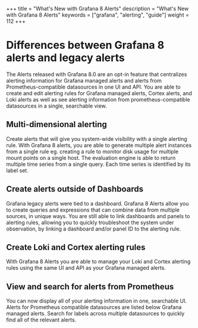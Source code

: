 +++
title = "What's New with Grafana 8 Alerts"
description = "What's New with Grafana 8 Alerts"
keywords = ["grafana", "alerting", "guide"]
weight = 112
+++

# Differences between Grafana 8 alerts and legacy alerts
The Alerts released with Grafana 8.0 are an opt-in feature that centralizes alerting information for Grafana managed alerts and alerts from Prometheus-compatible datasources in one UI and API. You are able to create and edit alerting rules for Grafana managed alerts, Cortex alerts, and Loki alerts as well as see alerting information from prometheus-compatible datasources in a single, searchable view.

## Multi-dimensional alerting
Create alerts that will give you system-wide visibility with a single alerting rule. With Grafana 8 alerts, you are able to generate multiple alert instances from a single rule eg. creating a rule to monitor disk usage for multiple mount points on a single host. The evaluation engine is able to return multiple time series from a single query. Each time series is identified by its label set. 

## Create alerts outside of Dashboards
Grafana legacy alerts were tied to a dashboard. Grafana 8 Alerts allow you to create queries and expressions that can combine data from multiple sources, in unique ways. You are still able to link dashboards and panels to alerting rules, allowing you to quickly troubleshoot the system under observation, by linking a dashboard and/or panel ID to the alerting rule. 

## Create Loki and Cortex alerting rules
With Grafana 8 Alerts you are able to manage your Loki and Cortex alerting rules using the same UI and API as your Grafana managed alerts. 

## View and search for alerts from Prometheus
You can now display all of your alerting information in one, searchable UI. Alerts for Prometheus compatible datasources are listed below Grafana managed alerts. Search for labels across multiple datasources to quickly find all of the relevant alerts.
